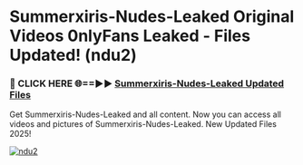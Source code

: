 # Summerxiris-Nudes-Leaked Original Videos 0nlyFans Leaked - Files Updated! (ndu2)

<h3>🔴 CLICK HERE 🌐==►► <a href="https://tinyurl.com/4mcuefdz" rel="nofollow">Summerxiris-Nudes-Leaked Updated Files</a></h3>

Get Summerxiris-Nudes-Leaked and all content. Now you can access all videos and pictures of Summerxiris-Nudes-Leaked. New Updated Files 2025!

[![ndu2](https://i.imgur.com/StAQSOY.gif)](https://tinyurl.com/4mcuefdz)
